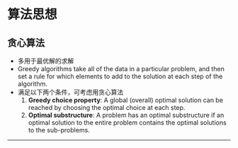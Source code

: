 # 算法思想

## 贪心算法

- 多用于最优解的求解
- Greedy algorithms take all of the data in a particular problem, and then set a rule for which elements to add to the solution at each step of the algorithm. 
- 满足以下两个条件，可考虑用贪心算法
    1. **Greedy choice property**: A global (overall) optimal solution can be reached by choosing the optimal choice at each step.
    2. **Optimal substructure**: A problem has an optimal substructure if an optimal solution to the entire problem contains the optimal solutions to the sub-problems.

---

